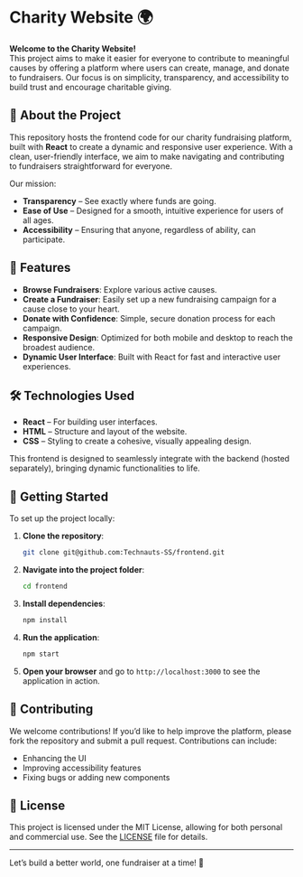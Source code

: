 # Charity Website 🌍

**Welcome to the Charity Website!**  
This project aims to make it easier for everyone to contribute to meaningful causes by offering a platform where users can create, manage, and donate to fundraisers. Our focus is on simplicity, transparency, and accessibility to build trust and encourage charitable giving.

## 🎯 About the Project

This repository hosts the frontend code for our charity fundraising platform, built with **React** to create a dynamic and responsive user experience. With a clean, user-friendly interface, we aim to make navigating and contributing to fundraisers straightforward for everyone.

Our mission:
- **Transparency** – See exactly where funds are going.
- **Ease of Use** – Designed for a smooth, intuitive experience for users of all ages.
- **Accessibility** – Ensuring that anyone, regardless of ability, can participate.

## 🌟 Features

- **Browse Fundraisers**: Explore various active causes.
- **Create a Fundraiser**: Easily set up a new fundraising campaign for a cause close to your heart.
- **Donate with Confidence**: Simple, secure donation process for each campaign.
- **Responsive Design**: Optimized for both mobile and desktop to reach the broadest audience.
- **Dynamic User Interface**: Built with React for fast and interactive user experiences.

## 🛠️ Technologies Used

- **React** – For building user interfaces.
- **HTML** – Structure and layout of the website.
- **CSS** – Styling to create a cohesive, visually appealing design.

This frontend is designed to seamlessly integrate with the backend (hosted separately), bringing dynamic functionalities to life.

## 🚀 Getting Started

To set up the project locally:

1. **Clone the repository**:
   ```bash
   git clone git@github.com:Technauts-SS/frontend.git
   ```
2. **Navigate into the project folder**:
   ```bash
   cd frontend
   ```
3. **Install dependencies**:
   ```bash
   npm install
   ```
4. **Run the application**:
   ```bash
   npm start
   ```
5. **Open your browser** and go to `http://localhost:3000` to see the application in action.

## 👥 Contributing

We welcome contributions! If you’d like to help improve the platform, please fork the repository and submit a pull request. Contributions can include:
- Enhancing the UI
- Improving accessibility features
- Fixing bugs or adding new components

## 📄 License

This project is licensed under the MIT License, allowing for both personal and commercial use. See the [LICENSE](./LICENSE) file for details.

---

Let’s build a better world, one fundraiser at a time! 🌱
